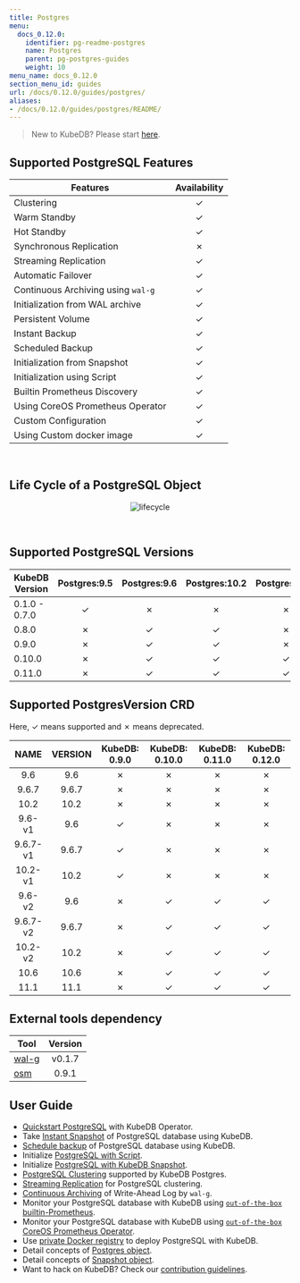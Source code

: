 ```yaml
---
title: Postgres
menu:
  docs_0.12.0:
    identifier: pg-readme-postgres
    name: Postgres
    parent: pg-postgres-guides
    weight: 10
menu_name: docs_0.12.0
section_menu_id: guides
url: /docs/0.12.0/guides/postgres/
aliases:
- /docs/0.12.0/guides/postgres/README/
---
```


> New to KubeDB? Please start [here](/docs/0.12.0/concepts/README).

## Supported PostgreSQL Features

| Features                           | Availability |
| ---------------------------------- | :----------: |
| Clustering                         |   &#10003;   |
| Warm Standby                       |   &#10003;   |
| Hot Standby                        |   &#10003;   |
| Synchronous Replication            |   &#10007;   |
| Streaming Replication              |   &#10003;   |
| Automatic Failover                 |   &#10003;   |
| Continuous Archiving using `wal-g` |   &#10003;   |
| Initialization from WAL archive    |   &#10003;   |
| Persistent Volume                  |   &#10003;   |
| Instant Backup                     |   &#10003;   |
| Scheduled Backup                   |   &#10003;   |
| Initialization from Snapshot       |   &#10003;   |
| Initialization using Script        |   &#10003;   |
| Builtin Prometheus Discovery       |   &#10003;   |
| Using CoreOS Prometheus Operator   |   &#10003;   |
| Custom Configuration               |   &#10003;   |
| Using Custom docker image          |   &#10003;   |

<br/>

## Life Cycle of a PostgreSQL Object

<p align="center">
  <img alt="lifecycle"  src="/docs/0.12.0/images/postgres/lifecycle.png">
</p>

<br/>

## Supported PostgreSQL Versions

| KubeDB Version | Postgres:9.5 | Postgres:9.6 | Postgres:10.2 | Postgres:10.6 | Postgres:11.1 |
| -------------- | :----------: | :----------: | :-----------: | :-----------: | :-----------: |
| 0.1.0 - 0.7.0  |   &#10003;   |   &#10007;   |   &#10007;    |   &#10007;    |   &#10007;    |
| 0.8.0          |   &#10007;   |   &#10003;   |   &#10003;    |   &#10007;    |   &#10007;    |
| 0.9.0          |   &#10007;   |   &#10003;   |   &#10003;    |   &#10007;    |   &#10007;    |
| 0.10.0         |   &#10007;   |   &#10003;   |   &#10003;    |   &#10003;    |   &#10003;    |
| 0.11.0         |   &#10007;   |   &#10003;   |   &#10003;    |   &#10003;    |   &#10003;    |

## Supported PostgresVersion CRD

Here, &#10003; means supported and &#10007; means deprecated.

|   NAME   | VERSION | KubeDB: 0.9.0 | KubeDB: 0.10.0 | KubeDB: 0.11.0 | KubeDB: 0.12.0 |
| :------: | :-----: | :-----------: | :------------: | :------------: | :------------: |
|   9.6    |   9.6   |   &#10007;    |    &#10007;    |    &#10007;    |    &#10007;    |
|  9.6.7   |  9.6.7  |   &#10007;    |    &#10007;    |    &#10007;    |    &#10007;    |
|   10.2   |  10.2   |   &#10007;    |    &#10007;    |    &#10007;    |    &#10007;    |
|  9.6-v1  |   9.6   |   &#10003;    |    &#10007;    |    &#10007;    |    &#10007;    |
| 9.6.7-v1 |  9.6.7  |   &#10003;    |    &#10007;    |    &#10007;    |    &#10007;    |
| 10.2-v1  |  10.2   |   &#10003;    |    &#10007;    |    &#10007;    |    &#10007;    |
|  9.6-v2  |   9.6   |   &#10007;    |    &#10003;    |    &#10003;    |    &#10003;    |
| 9.6.7-v2 |  9.6.7  |   &#10007;    |    &#10003;    |    &#10003;    |    &#10003;    |
| 10.2-v2  |  10.2   |   &#10007;    |    &#10003;    |    &#10003;    |    &#10003;    |
|   10.6   |  10.6   |   &#10007;    |    &#10003;    |    &#10003;    |    &#10003;    |
|   11.1   |  11.1   |   &#10007;    |    &#10003;    |    &#10003;    |    &#10003;    |

## External tools dependency

| Tool                                    | Version |
| --------------------------------------- | :-----: |
| [wal-g](https://github.com/wal-g/wal-g) | v0.1.7  |
| [osm](https://github.com/appscode/osm)  |  0.9.1  |

## User Guide

- [Quickstart PostgreSQL](/docs/0.12.0/guides/postgres/quickstart/quickstart) with KubeDB Operator.
- Take [Instant Snapshot](/docs/0.12.0/guides/postgres/snapshot/instant_backup) of PostgreSQL database using KubeDB.
- [Schedule backup](/docs/0.12.0/guides/postgres/snapshot/scheduled_backup) of PostgreSQL database using KubeDB.
- Initialize [PostgreSQL with Script](/docs/0.12.0/guides/postgres/initialization/script_source).
- Initialize [PostgreSQL with KubeDB Snapshot](/docs/0.12.0/guides/postgres/initialization/snapshot_source).
- [PostgreSQL Clustering](/docs/0.12.0/guides/postgres/clustering/ha_cluster) supported by KubeDB Postgres.
- [Streaming Replication](/docs/0.12.0/guides/postgres/clustering/streaming_replication) for PostgreSQL clustering.
- [Continuous Archiving](/docs/0.12.0/guides/postgres/snapshot/continuous_archiving) of Write-Ahead Log by `wal-g`.
- Monitor your PostgreSQL database with KubeDB using [`out-of-the-box` builtin-Prometheus](/docs/0.12.0/guides/postgres/monitoring/using-builtin-prometheus).
- Monitor your PostgreSQL database with KubeDB using [`out-of-the-box` CoreOS Prometheus Operator](/docs/0.12.0/guides/postgres/monitoring/using-coreos-prometheus-operator).
- Use [private Docker registry](/docs/0.12.0/guides/postgres/private-registry/using-private-registry) to deploy PostgreSQL with KubeDB.
- Detail concepts of [Postgres object](/docs/0.12.0/concepts/databases/postgres).
- Detail concepts of [Snapshot object](/docs/0.12.0/concepts/snapshot).
- Want to hack on KubeDB? Check our [contribution guidelines](/docs/0.12.0/CONTRIBUTING).
